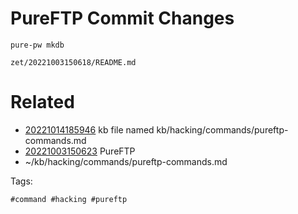 # PureFTP Commit Changes

```
pure-pw mkdb
```

` zet/20221003150618/README.md `

# Related

- [20221014185946](/zet/20221014185946/README.md) kb file named kb/hacking/commands/pureftp-commands.md
- [20221003150623](/zet/20221003150623/README.md) PureFTP
- ~/kb/hacking/commands/pureftp-commands.md

Tags:

    #command #hacking #pureftp 

